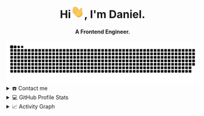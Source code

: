 <div align="center">
<h1 align="center">Hi<img width="35" src="https://github.com/1999AZZAR/1999AZZAR/blob/main/resources/img/waving.gif">, I'm Daniel.</h1>
<h4 align="center">A Frontend Engineer.</h4>
</div>

<div align="center">
  <a href="https://Dahnie.github.io/Dahnie/">
  <img src="https://github.com/1999AZZAR/1999AZZAR/blob/main/resources/img/grid-snake.svg"
       alt="snake" /></a>
</div>

<details>
  <summary>☎️ Contact me</summary>
<div>
  <samp>
    <h2 align="center">😎 You can reach me via:</h2>
    <p align="center">
      <br/>
      <a href="https://www.linkedin.com/in/daniel-adeneye-07/" target="blank"><img align="center"
         src="https://img.shields.io/badge/linkedin-%231DA1F2.svg?style=for-the-badge&logo=linkedin&logoColor=white"
         alt="Daniel" height="30"/></a>
      <a href="https://mailto:adeneyedaniel007@gmail.com" target="blank"><img align="center"
         src="https://img.shields.io/badge/gmail-EA4335.svg?style=for-the-badge&logo=gmail&logoColor=white"
         alt="Daniel" height="30"/></a>
    </p>
  <p align="center">
      <a href="https://twitter.com/sage_dann" target="blank"><img align="center"
         src="https://img.shields.io/badge/twitter-1DA1F2.svg?style=for-the-badge&logo=twitter&logoColor=white"
         alt="Daniel" height="30"/></a>
      <br>
    </p>
  </samp>
</div>
</details>


<details> 
  <summary>💻 GitHub Profile Stats</summary>
  <div>
    <h2 align="center"> 📊 Github stats </h2>
      <br/>
        <p align="center">
          <a href="https://github.com/Dahnie/">
<!--           <img src="https://github-readme-stats.vercel.app/api/top-langs/?username=Dahnie&langs_count=6&theme=gruvbox&layout=compact&hide_border=true" alt="Dahnie :: Top Langs" /></a> -->
        </p>
        <p align="center">
          <a href="https://github.com/Dahnie/">
<!--           <img width="49.5%" src="https://github-readme-stats.vercel.app/api?username=Dahnie&show_icons=true&theme=gruvbox&hide_border=true" /> -->
          <img width="49.5%" src="https://github-readme-streak-stats.herokuapp.com/?user=Dahnie&theme=gruvbox&hide_border=true" />
          </a>
       </p>
     <br>
  </div>    
</details>

<details>
  <summary>📈 Activity Graph</summary>
  <br/>
  <h2 align="center"> My Current Activity </h2>
<a href="https://github.com/ashutosh00710/github-readme-activity-graph"><img alt="Dahnie's Activity Graph" src="https://github-readme-activity-graph.vercel.app/graph/?username=Dahnie&bg_color=000&color=fff&line=00E676&point=fff&hide_border=true" /></a>
</details>


